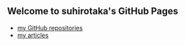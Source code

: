 ## Welcome to suhirotaka's GitHub Pages

- [my GitHub repositories](github_repositories)
- [my articles](article_contributions)
